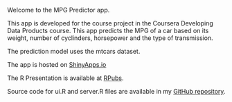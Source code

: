 Welcome to the MPG Predictor app.

This app is developed for the course project in the Coursera Developing Data Products course. This app predicts the MPG of a car based on its weight, number of cyclinders, horsepower and the type of transmission.

The prediction model uses the mtcars dataset. 

The app is hosted on [ShinyApps.io](https://rfoxfa.shinyapps.io/Coursera-DevelopingDataProducts)

The R Presentation is available at [RPubs](http://rpubs.com/rfoxfa/88846).

Source code for ui.R and server.R files are available in my [GitHub repository](https://github.com/rfoxfa/Developing_Data_Products_Course_Project).
